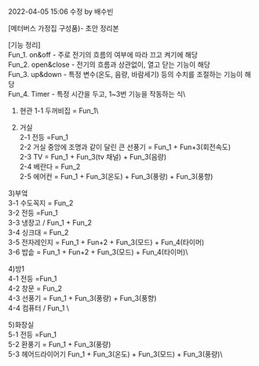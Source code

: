 2022-04-05 15:06 수정 by 배수빈

[메터버스 가정집 구성품)- 초안 정리본

[기능 정리] \
Fun_1. on&off - 주로 전기의 흐름의 여부에 따라 끄고 켜기에 해당\
Fun_2. open&close - 전기의 흐름과 상관없이, 열고 닫는 기능이 해당\
Fun_3. up&down - 특정 변수(온도, 음량, 바람세기) 등의 수치를 조절하는 기능이 해당\
Fun_4. Timer - 특정 시간을 두고, 1~3번 기능을 작동하는 식\
 
 



1. 현관
	1-1 두꺼비집 = Fun_1\
	
2. 거실\
	2-1 전등 =Fun_1\
	2-2 거실 중앙에 조명과 같이 달린 큰 선풍기 = Fun_1 + Fun+3(회전속도) \
	2-3 TV  = Fun_1 + Fun_3(tv 채널) + Fun_3(음량)\
	2-4 베란다 = Fun_2\
	2-5 에어컨 = Fun_1 + Fun_3(온도) + Fun_3(풍량) + Fun_3(풍향)

3)부엌\
	3-1 수도꼭지 = Fun_2\
	3-2 전등 =Fun_1\
	3-3 냉장고 / Fun_1 + Fun_2\
	3-4 싱크대 = Fun_2\
	3-5 전자레인지 = Fun_1 + Fun+2 + Fun_3(모드) + Fun_4(타이머)\
	3-6 밥솥 = Fun_1 + Fun+2 + Fun_3(모드) + Fun_4(타이머)\
	 
4)방1\
	4-1 전등  =Fun_1\
	4-2 창문  = Fun_2\
	4-3 선풍기 =  Fun_1 + Fun_3(풍량) + Fun_3(풍향)\
	4-4 컴퓨터 /  Fun_1 \
	 
5)화장실\
	5-1 전등  =Fun_1\
	5-2 환풍기 =  Fun_1 + Fun_3(풍량)\
	5-3 헤어드라이어기 Fun_1 + Fun_3(온도) + Fun_3(모드) + Fun_3(풍량)\


